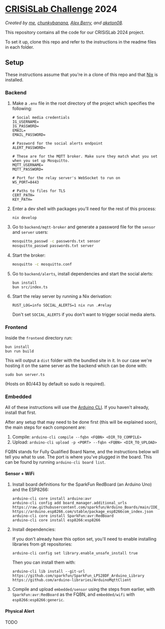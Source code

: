 # [CRISiSLab Challenge](https://www.crisislab.org.nz/crisislabchallenge) 2024

_Created by [me](https://github.com/tobyck), [chunkybanana](https://github.com/chunkybanana), [Alex Berry](https://github.com/AlexBerry0), and [aketon08](https://github.com/aketon08)._

This repository contains all the code for our CRISiSLab 2024 project.

To set it up, clone this repo and refer to the instructions in the readme files in each folder.

## Setup

These instructions assume that you're in a clone of this repo and that [Nix](https://nixos.org/download/) is installed.

### Backend

1. Make a `.env` file in the root directory of the project which specifies the following:

    ```
    # Social media credentials
    IG_USERNAME=
    IG_PASSWORD=
    EMAIL=
    EMAIL_PASSWORD=

    # Password for the social alerts endpoint
    ALERT_PASSWORD=

    # These are for the MQTT broker. Make sure they match what you set when you set up Mosquitto.
    MQTT_USERNAME=
    MQTT_PASSWORD=

    # Port for the relay server's WebSocket to run on
    WS_PORT=8443

    # Paths to files for TLS
    CERT_PATH=
    KEY_PATH=
    ```

2. Enter a dev shell with packages you'll need for the rest of this process:

    ```
    nix develop
    ```

3. Go to `backend/mqtt-broker` and generate a password file for the `sensor` and `server` users:

    ```bash
    mosquitto_passwd -c passwords.txt sensor
    mosquitto_passwd passwords.txt server
    ```

4. Start the broker:

    ```bash
    mosquitto -c mosquitto.conf
    ```

5. Go to `backend/alerts`, install dependencies and start the social alerts:

    ```
    bun install
    bun src/index.ts
    ```

6. Start the relay server by running a Nix derivation:

    ```
    RUST_LOG=info SOCIAL_ALERTS=1 nix run .#relay
    ```

    Don't set `SOCIAL_ALERTS` if you don't want to trigger social media alerts.

### Frontend

Inside the `frontend` directory run:

```
bun install
bun run build
```

This will output a `dist` folder with the bundled site in it. In our case we're hosting it on the same server as the backend which can be done with:

```
sudo bun server.ts
```

(Hosts on 80/443 by default so sudo is required).

### Embedded

All of these instructions will use the [Arduino CLI](https://arduino.github.io/arduino-cli). If you haven't already, install that first.

After any setup that may need to be done first (this will be explained soon), the main steps for each component are:

1. Compile: `arduino-cli compile --fqbn <FQBN> <DIR_TO_COMPILE>`
2. Upload: `arduino-cli upload -p <PORT> --fqbn <FQBN> <DIR_TO_UPLOAD>`

FQBN stands for Fully Qualified Board Name, and the instructions below will tell you what to use. The port is where you've plugged in the board. This can be found by running `arduino-cli board list`.

#### Sensor + WiFi

1. Install board definitions for the SparkFun RedBoard (an Arduino Uno) and the ESP8266:

    ```
    arduino-cli core install arduino:avr
    arduino-cli config add board_manager.additional_urls https://raw.githubusercontent.com/sparkfun/Arduino_Boards/main/IDE_Board_Manager/package_sparkfun_index.json https://arduino.esp8266.com/stable/package_esp8266com_index.json
    arduino-cli core install SparkFun:avr:RedBoard
    arduino-cli core install esp8266:esp8266
    ```

2. Install dependencies:

    If you don't already have this option set, you'll need to enable installing libraries from git repositories:

    ```
    arduino-cli config set library.enable_unsafe_install true
    ```

    Then you can install them with:

    ```
    arduino-cli lib install --git-url https://github.com/sparkfun/SparkFun_LPS28DF_Arduino_Library https://github.com/arduino-libraries/ArduinoMqttClient
    ```

3. Compile and upload `embedded/sensor` using the steps from earlier, with `SparkFun:avr:RedBoard` as the FQBN, and `embedded/wifi` with `esp8266:esp8266:generic`.

#### Physical Alert

TODO

